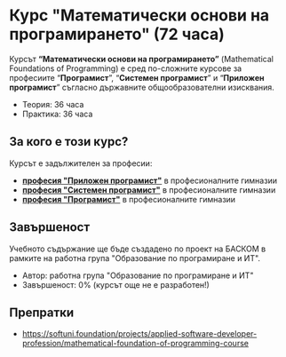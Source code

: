 # Курс "Математически основи на програмирането" (72 часа)

Курсът **“Математически основи на програмирането”** (Mathematical Foundations of Programming) е сред по-сложните курсове за професиите “**Програмист**”, “**Системен програмист**” и “**Приложен програмист**” съгласно държавните общообразователни изисквания.
 - Теория: 36 часа
 - Практика: 36 часа

## За кого е този курс?

Курсът е задължителен за професии:
 - [**професия "Приложен програмист"**](https://github.com/BG-IT-Edu/School-Programming/tree/main/Courses/Applied-Programmer) в професионалните гимназии
 - [**професия "Системен програмист"**](https://github.com/BG-IT-Edu/School-Programming/tree/main/Courses/System-Programmer) в професионалните гимназии
 - [**професия "Програмист"**](https://github.com/BG-IT-Edu/School-Programming/tree/main/Courses/Programmer) в професионалните гимназии

## Завършеност

Учебното съдържание ще бъде създадено по проект на БАСКОМ в рамките на работна група "Образование по програмиране и ИТ".
 - Автор: работна група "Образование по програмиране и ИТ"
 - Завършеност: 0% (курсът още не е разработен!)

## Препратки
 - https://softuni.foundation/projects/applied-software-developer-profession/mathematical-foundation-of-programming-course
